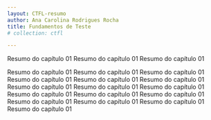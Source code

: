 ```yaml
---
layout: CTFL-resumo
author: Ana Carolina Rodrigues Rocha
title: Fundamentos de Teste
# collection: ctfl

---
```


Resumo do capítulo 01 Resumo do capítulo 01 Resumo do capítulo 01

Resumo do capítulo 01 Resumo do capítulo 01 Resumo do capítulo 01 Resumo do capítulo 01
Resumo do capítulo 01 Resumo do capítulo 01 Resumo do capítulo 01 Resumo do capítulo 01
Resumo do capítulo 01 Resumo do capítulo 01 Resumo do capítulo 01 Resumo do capítulo 01
Resumo do capítulo 01 Resumo do capítulo 01 Resumo do capítulo 01 Resumo do capítulo 01
